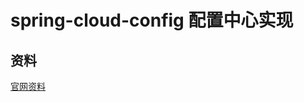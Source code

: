 # spring-cloud-config 配置中心实现

## 资料

[官网资料](https://cloud.spring.io/spring-cloud-config/multi/multi__spring_cloud_config_server.html)